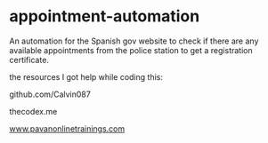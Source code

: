 # appointment-automation
An automation for the Spanish gov website to check if there are any available appointments from the police station to get a registration certificate.

the resources I got help while coding this:

github.com/Calvin087

thecodex.me

www.pavanonlinetrainings.com

